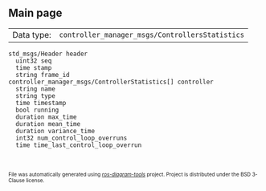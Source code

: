 <!--
File was automatically generated using 'ros-diagram-tools' project.
Project is distributed under the BSD 3-Clause license.
-->

## Main page

|     |     |
| --- | --- |
| Data type: | `controller_manager_msgs/ControllersStatistics` |

```
std_msgs/Header header
  uint32 seq
  time stamp
  string frame_id
controller_manager_msgs/ControllerStatistics[] controller
  string name
  string type
  time timestamp
  bool running
  duration max_time
  duration mean_time
  duration variance_time
  int32 num_control_loop_overruns
  time time_last_control_loop_overrun


```


</br>
<font size="1">
File was automatically generated using <a href="https://github.com/anetczuk/ros-diagram-tools"><i>ros-diagram-tools</i></a> project.
Project is distributed under the BSD 3-Clause license.
</font>
